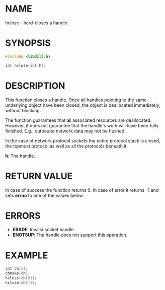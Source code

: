 # NAME

hclose - hard-closes a handle

# SYNOPSIS

```c
#include <libdill.h>

int hclose(int h);
```

# DESCRIPTION

This function closes a handle. Once all handles pointing to the same
underlying object have been closed, the object is deallocated
immediately, without blocking.

The  function  guarantees that all associated resources are
deallocated. However, it does not guarantee that the handle's work
will have been fully finished. E.g., outbound network data may not
be flushed.

In the case of network protocol sockets the entire protocol stack
is closed, the topmost protocol as well as all the protocols
beneath it.

**h**: The handle.

# RETURN VALUE

In case of success the function returns 0. In case of error it returns -1 and sets **errno** to one of the values below.

# ERRORS

* **EBADF**: Invalid socket handle.
* **ENOTSUP**: The handle does not support this operation.

# EXAMPLE

```c
int ch[2];
chmake(ch);
hclose(ch[0]);
hclose(ch[1]);
```
